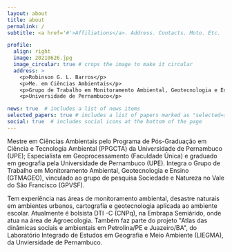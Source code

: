 ```yaml
---
layout: about
title: about
permalink: /
subtitle: <a href='#'>Affiliations</a>. Address. Contacts. Moto. Etc.

profile:
  align: right
  image: 20210626.jpg
  image_circular: true # crops the image to make it circular
  address: >
    <p>Robinson G. L. Barros</p>
    <p>Me. em Ciências Ambientais</p>
    <p>Grupo de Trabalho em Monitoramento Ambiental, Geotecnologia e Ensino </p>
    <p>Universidade de Pernambuco</p>

news: true  # includes a list of news items
selected_papers: true # includes a list of papers marked as "selected={true}"
social: true  # includes social icons at the bottom of the page
---
```


Mestre em Ciências Ambientais pelo Programa de Pós-Graduação em Ciência e Tecnologia Ambiental (PPGCTA) da Universidade de Pernambuco (UPE); Especialista em Geoprocessamento (Faculdade Única) e graduado em geografia pela Universidade de Pernambuco (UPE). Integra o Grupo de Trabalho em Monitoramento Ambiental, Geotecnologia e Ensino (GTMAGEO), vinculado ao grupo de pesquisa Sociedade e Natureza no Vale do São Francisco (GPVSF). 

Tem experiência nas áreas de monitoramento ambiental, desastre naturais em ambientes urbanos, cartografia e geotecnologia aplicada ao ambiente escolar. Atualmente é bolsista DTI -C (CNPq), na Embrapa Semiárido, onde atua na área de Agroecologia. Também faz parte do projeto "Atlas das dinâmicas sociais e ambientais em Petrolina/PE e Juazeiro/BA", do Laboratório Integrado de Estudos em Geografia e Meio Ambiente (LIEGMA), da Unviersidade de Pernambuco.
